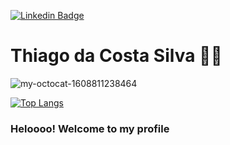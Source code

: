 [![Linkedin Badge](https://img.shields.io/badge/-Thiago%20Costa-324ccc?style=flat-square&logo=Linkedin&logoColor=white&link=https://www.linkedin.com/in/thiago-costa-a7a031123/)](https://www.linkedin.com/in/thiago-costa-a7a031123/)

# Thiago da Costa Silva :man_technologist:


                                        
![my-octocat-1608811238464](https://user-images.githubusercontent.com/64970716/103087705-26ff3500-45c7-11eb-86f8-303b139abe20.png)

[![Top Langs](https://github-readme-stats.vercel.app/api/top-langs/?username=Alzurra&layout=compact)](https://github.com/anuraghazra/github-readme-stats)

 
### Heloooo! Welcome to my profile
